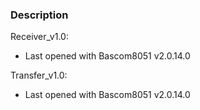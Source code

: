 ### Description

Receiver_v1.0:
- Last opened with Bascom8051 v2.0.14.0

Transfer_v1.0:
- Last opened with Bascom8051 v2.0.14.0